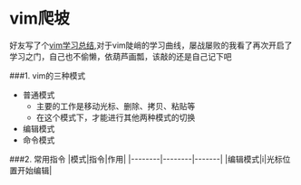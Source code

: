 ﻿# vim爬坡

好友写了个[vim学习总结](http://blog.csdn.net/lttclaw_/article/details/42967907),对于vim陡峭的学习曲线，屡战屡败的我看了再次开启了学习之门，自己也不偷懒，依葫芦画瓢，该敲的还是自己记下吧

###1. vim的三种模式
+ 普通模式
    - 主要的工作是移动光标、删除、拷贝、粘贴等
    - 在这个模式下，才能进行其他两种模式的切换
+ 编辑模式
+ 命令模式

###2. 常用指令
|模式|指令|作用|
|--------|--------|-------|
|编辑模式|i|光标位置开始编辑|





